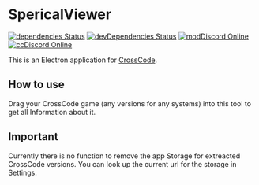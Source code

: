 # SpericalViewer #

[![dependencies Status](https://david-dm.org/CCDirectLink/SpericalViewer/status.svg)](https://david-dm.org/CCDirectLink/SpericalViewer) [![devDependencies Status](https://david-dm.org/CCDirectLink/SpericalViewer/dev-status.svg)](https://david-dm.org/CCDirectLink/SpericalViewer?type=dev) [![modDiscord Online](https://img.shields.io/discord/382339402338402315.svg?label=mod+discord)](https://discord.gg/6eFQCxK) [![ccDiscord Online](https://img.shields.io/discord/143364538958348288.svg?label=cc+discord)](https://discord.gg/crosscode)

This is an Electron application for [CrossCode](http://cross-code.com).

## How to use ##

Drag your CrossCode game (any versions for any systems) into this tool to get all Information about it.


## Important ##

Currently there is no function to remove the app Storage for extreacted CrossCode versions. You can look up the current url for the storage in Settings.
